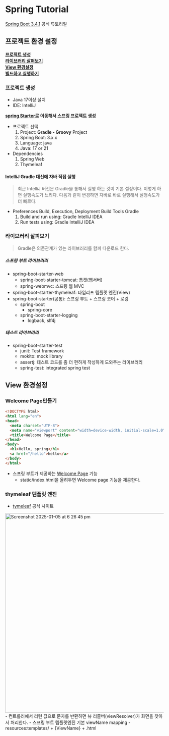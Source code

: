 # Spring Tutorial
[Spring Boot 3.4.1](https://docs.spring.io/spring-boot/tutorial/first-application/index.html) 공식 튜토리얼

## 프로젝트 환경 설정
**[프로젝트 생성](#프로젝트-생성)** <br>
**[라이브러리 살펴보기](#라이브러리-살펴보기)** <br>
**[View 환경설정](#View-환경설정)** <br>
**[빌드하고 실행하기](#빌드하고-실행하기)** <br>


### 프로젝트 생성 
* Java 17이상 설치
* IDE: IntelliJ

**[spring Starter](https://start.spring.io)로 이동해서 스프링 프로젝트 생성**

* 프로젝트 선택
  1. Project: **Gradle - Groovy** Project
  2. Spring Boot: 3.x.x
  3. Language: java
  4. Java: 17 or 21
* Dependencies
  1. Spring Web
  2. Thymeleaf

#### IntelliJ Gradle 대신에 자바 직접 실행
> 최근 IntelliJ 버전은 Gradle을 통해서 실행 하는 것이 기본 설정이다. 이렇게 하면 실행속도가 느리다. 다음과 같이 변경하면 자바로 바로 실행해서 실행속도가 더 빠르다.

* Preferences Build, Execution, Deployment Build Tools Gradle
  1. Build and run using: Gradle IntelliJ IDEA
  2. Run tests using: Gradle IntelliJ IDEA
 

### 라이브러리 살펴보기 
> Gradle은 의존관계가 있는 라이브러리를 함께 다운로드 한다.

##### 스프링 부트 라이브러리
  * spring-boot-starter-web
    * spring-boot-starter-tomcat: 톰캣(웹서버)
    * spring-webmvc: 스프링 웹 MVC
  * spring-boot-starter-thymeleaf: 타임리프 템플릿 엔진(View)
  * spring-boot-starter(공통): 스프링 부트 + 스프링 코어 + 로깅
    * spring-boot
      * spring-core
    * spring-boot-starter-logging
      * logback, slf4j
      
##### 테스트 라이브러리
  * spring-boot-starter-test
    * junit: Test framework
    * mokito: mock library
    * assertj: 테스트 코드를 좀 더 편하게 작성하게 도와주는 라이브러리
    * spring-test: integrated spring test
      

## View 환경설정 

### Welcome Page만들기



```html
<!DOCTYPE html>
<html lang="en">
<head>
  <meta charset="UTF-8">
  <meta name="viewport" content="width=device-width, initial-scale=1.0">
  <title>Welcome Page</title>
</head>
<body>
  <h1>Hello, spring</h1>
  <a href="/hello">hello</a>
</body>
</html>
```
- 스프링 부트가 제공하는 [Welcome Page](https://docs.spring.io/spring-boot/reference/web/servlet.html#web.servlet.spring-mvc.welcome-page) 기능
  - static/index.html을 올려두면 Welcome page 기능을 제공한다.

### thymeleaf 템플릿 엔진 
  - [tymeleaf](https://www.thymeleaf.org/) 공식 사이트


<img width="632" alt="Screenshot 2025-01-05 at 6 26 45 pm" src="https://github.com/user-attachments/assets/82053e84-e75e-4ffc-b5c8-b0db8a074dd2" />
<br>
- 컨트롤러에서 리턴 값으로 문자를 반환하면 뷰 리졸버(viewResolver)가 화면을 찾아서 처리한다.
    - 스프링 부트 템플릿엔진 기본 viewName mapping
    - resources:templates/ + {ViewName} + .html

